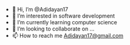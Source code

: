- 👋 Hi, I’m @Adidayan17
- 👀 I’m interested in software development
- 🌱 I’m currently learning computer science
- 💞️ I’m looking to collaborate on ...
- 📫 How to reach me Adidayan17@gmail.com

<!---
Adidayan17/Adidayan17 is a ✨ special ✨ repository because its `README.md` (this file) appears on your GitHub profile.
You can click the Preview link to take a look at your changes.
--->
